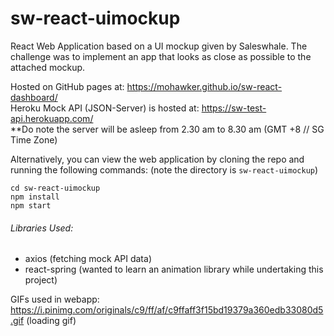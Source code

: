 # sw-react-uimockup
React Web Application based on a UI mockup given by Saleswhale. 
The challenge was to implement an app that looks as close as possible to the attached mockup.

Hosted on GitHub pages at: https://mohawker.github.io/sw-react-dashboard/  
Heroku Mock API (JSON-Server) is hosted at: https://sw-test-api.herokuapp.com/  
**Do note the server will be asleep from 2.30 am to 8.30 am (GMT +8 // SG Time Zone)

Alternatively, you can view the web application by cloning the repo and running the following commands: 
(note the directory is `sw-react-uimockup`)

```
cd sw-react-uimockup
npm install
npm start
```

###### Libraries Used:
- axios (fetching mock API data)
- react-spring (wanted to learn an animation library while undertaking this project)

GIFs used in webapp:   
https://i.pinimg.com/originals/c9/ff/af/c9ffaff3f15bd19379a360edb33080d5.gif (loading gif)  
